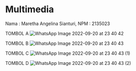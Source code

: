 # Multimedia
Nama : Maretha Angelina Sianturi, NPM : 2135023

TOMBOL A
![WhatsApp Image 2022-09-20 at 23 40 42](https://user-images.githubusercontent.com/100103765/191395972-b3c2f121-7931-49e6-bcb8-14f6cbff3a9f.jpeg)

TOMBOL B
![WhatsApp Image 2022-09-20 at 23 40 43](https://user-images.githubusercontent.com/100103765/191396042-b408ec2a-9a90-4948-bddd-1c482dcf9669.jpeg)

TOMBOL C
![WhatsApp Image 2022-09-20 at 23 40 43 (1)](https://user-images.githubusercontent.com/100103765/191396097-fb2cbd51-d780-400a-a08b-84ca2438816e.jpeg)

TOMBOL D
![WhatsApp Image 2022-09-20 at 23 40 43 (2)](https://user-images.githubusercontent.com/100103765/191396129-7136ddf3-85ee-4015-a519-2d594ee1fcab.jpeg)

